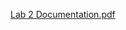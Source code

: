 [Lab 2 Documentation.pdf](https://github.com/jramey2016/TinkerCad/files/9944458/Lab.2.Documentation.pdf)
